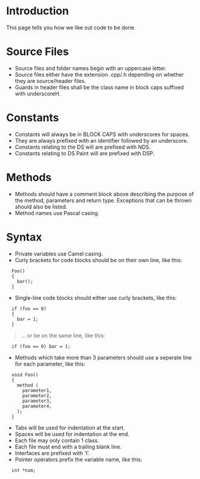 # Introduction #

This page tells you how we like out code to be done.

# Source Files #

  * Source files and folder names begin with an uppercase letter.
  * Source files either have the extension .cpp/.h depending on whether they are source/header files.
  * Guards in header files shall be the class name in block caps suffixed with underscoreH.

# Constants #

  * Constants will always be in BLOCK CAPS with underscores for spaces.
  * They are always prefixed with an identifier followed by an underscore.
  * Constants relating to the DS will are prefixed with NDS.
  * Constants relating to DS Paint will are prefixed with DSP.

# Methods #

  * Methods should have a comment block above describing the purpose of the method, parameters and return type. Exceptions that can be thrown should also be listed.
  * Method names use Pascal casing.

# Syntax #

  * Private variables use Camel casing.
  * Curly brackets for code blocks should be on their own line, like this:
```
  Foo()
  {
    bar();
  }
```
  * Single-line code blocks should either use curly brackets, like this:
```
  if (foo == 0)
  {
    bar = 1;
  }
```
> ... or be on the same line, like this:
```
  if (foo == 0) bar = 1;
```
  * Methods which take more than 3 parameters should use a seperate line for each parameter, like this:
```
  void Foo()
  {
    method (
      parameter1,
      parameter2,
      parameter3,
      parameter4,
    );
  }
```
  * Tabs will be used for indentation at the start.
  * Spaces will be used for indentation at the end.
  * Each file may only contain 1 class.
  * Each file must end with a trailing blank line.
  * Interfaces are prefixed with 'I'.
  * Pointer operators prefix the variable name, like this:
```
  int *num;
```